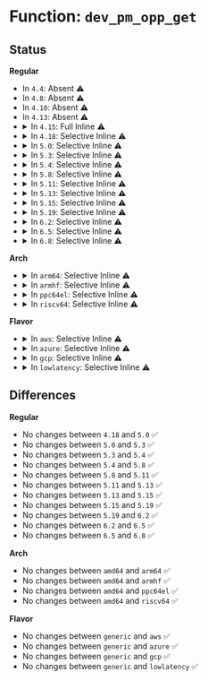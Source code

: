 # Function: <code>dev_pm_opp_get</code>

## Status
<b>Regular</b>
<ul>
<li>
In <code>4.4</code>: Absent ⚠️
</li>
<li>
In <code>4.8</code>: Absent ⚠️
</li>
<li>
In <code>4.10</code>: Absent ⚠️
</li>
<li>
In <code>4.13</code>: Absent ⚠️
</li>
<li>
<details>
<summary>In <code>4.15</code>: Full Inline ⚠️</summary>

**Collision:** Unique Static

**Inline:** Full

**Transformation:** False

**Instances:**

```
In drivers/opp/core.c (ffffffff817d4e48)
Location: drivers/opp/core.c:916
Inline: True
Inline callers:
  - drivers/opp/core.c:_opp_set_availability
  - drivers/opp/core.c:_find_freq_ceil
  - drivers/opp/core.c:dev_pm_opp_find_freq_exact
```
</details>
</li>
<li>
<details>
<summary>In <code>4.18</code>: Selective Inline ⚠️</summary>

```c
void dev_pm_opp_get(struct dev_pm_opp *opp);
```

**Collision:** Unique Global

**Inline:** Selective

**Transformation:** False

**Instances:**

```
In drivers/opp/core.c (ffffffff8181dbf8)
Location: drivers/opp/core.c:923
Inline: True
Inline callers:
  - drivers/opp/core.c:_opp_set_availability
  - drivers/opp/core.c:_find_freq_ceil
  - drivers/opp/core.c:dev_pm_opp_find_freq_exact
```
**Symbols:**

```
ffffffff8181e390-ffffffff8181e3a5: dev_pm_opp_get (STB_GLOBAL)
```
</details>
</li>
<li>
<details>
<summary>In <code>5.0</code>: Selective Inline ⚠️</summary>

```c
void dev_pm_opp_get(struct dev_pm_opp *opp);
```

**Collision:** Unique Global

**Inline:** Selective

**Transformation:** False

**Instances:**

```
In drivers/opp/core.c (ffffffff818498e8)
Location: drivers/opp/core.c:1022
Inline: True
Inline callers:
  - drivers/opp/core.c:_opp_set_availability
  - drivers/opp/core.c:_find_freq_ceil
  - drivers/opp/core.c:dev_pm_opp_find_freq_exact
```
**Symbols:**

```
ffffffff8184a1a0-ffffffff8184a1b5: dev_pm_opp_get (STB_GLOBAL)
```
</details>
</li>
<li>
<details>
<summary>In <code>5.3</code>: Selective Inline ⚠️</summary>

```c
void dev_pm_opp_get(struct dev_pm_opp *opp);
```

**Collision:** Unique Global

**Inline:** Selective

**Transformation:** False

**Instances:**

```
In drivers/opp/core.c (ffffffff8188c6f5)
Location: drivers/opp/core.c:1096
Inline: True
Inline callers:
  - drivers/opp/core.c:_opp_set_availability
  - drivers/opp/core.c:dev_pm_opp_find_freq_floor
  - drivers/opp/core.c:_find_freq_ceil
  - drivers/opp/core.c:dev_pm_opp_find_freq_exact
```
**Symbols:**

```
ffffffff8188d010-ffffffff8188d025: dev_pm_opp_get (STB_GLOBAL)
```
</details>
</li>
<li>
<details>
<summary>In <code>5.4</code>: Selective Inline ⚠️</summary>

```c
void dev_pm_opp_get(struct dev_pm_opp *opp);
```

**Collision:** Unique Global

**Inline:** Selective

**Transformation:** False

**Instances:**

```
In drivers/opp/core.c (ffffffff818be865)
Location: drivers/opp/core.c:1145
Inline: True
Inline callers:
  - drivers/opp/core.c:_opp_set_availability
  - drivers/opp/core.c:dev_pm_opp_find_freq_floor
  - drivers/opp/core.c:_find_freq_ceil
  - drivers/opp/core.c:dev_pm_opp_find_level_exact
  - drivers/opp/core.c:dev_pm_opp_find_freq_exact
```
**Symbols:**

```
ffffffff818bf250-ffffffff818bf265: dev_pm_opp_get (STB_GLOBAL)
```
</details>
</li>
<li>
<details>
<summary>In <code>5.8</code>: Selective Inline ⚠️</summary>

```c
void dev_pm_opp_get(struct dev_pm_opp *opp);
```

**Collision:** Unique Global

**Inline:** Selective

**Transformation:** False

**Instances:**

```
In drivers/opp/core.c (ffffffff81990f9f)
Location: drivers/opp/core.c:1208
Inline: True
Inline callers:
  - drivers/opp/core.c:dev_pm_opp_adjust_voltage
  - drivers/opp/core.c:_opp_set_availability
  - drivers/opp/core.c:dev_pm_opp_find_freq_ceil_by_volt
  - drivers/opp/core.c:dev_pm_opp_find_freq_floor
  - drivers/opp/core.c:_find_freq_ceil
  - drivers/opp/core.c:dev_pm_opp_find_level_exact
  - drivers/opp/core.c:dev_pm_opp_find_freq_exact
```
**Symbols:**

```
ffffffff81990890-ffffffff819908d2: dev_pm_opp_get (STB_GLOBAL)
```
</details>
</li>
<li>
<details>
<summary>In <code>5.11</code>: Selective Inline ⚠️</summary>

```c
void dev_pm_opp_get(struct dev_pm_opp *opp);
```

**Collision:** Unique Global

**Inline:** Selective

**Transformation:** False

**Instances:**

```
In drivers/opp/core.c (ffffffff8199318f)
Location: drivers/opp/core.c:1277
Inline: True
Inline callers:
  - drivers/opp/core.c:dev_pm_opp_adjust_voltage
  - drivers/opp/core.c:_opp_set_availability
  - drivers/opp/core.c:dev_pm_opp_find_freq_ceil_by_volt
  - drivers/opp/core.c:dev_pm_opp_find_freq_floor
  - drivers/opp/core.c:_find_freq_ceil
  - drivers/opp/core.c:dev_pm_opp_find_level_exact
  - drivers/opp/core.c:dev_pm_opp_find_freq_exact
```
**Symbols:**

```
ffffffff819946d0-ffffffff81994712: dev_pm_opp_get (STB_GLOBAL)
```
</details>
</li>
<li>
<details>
<summary>In <code>5.13</code>: Selective Inline ⚠️</summary>

```c
void dev_pm_opp_get(struct dev_pm_opp *opp);
```

**Collision:** Unique Global

**Inline:** Selective

**Transformation:** False

**Instances:**

```
In drivers/opp/core.c (ffffffff81977a7f)
Location: drivers/opp/core.c:1434
Inline: True
Inline callers:
  - drivers/opp/core.c:dev_pm_opp_adjust_voltage
  - drivers/opp/core.c:_opp_set_availability
  - drivers/opp/core.c:dev_pm_opp_xlate_required_opp
  - drivers/opp/core.c:_set_opp
  - drivers/opp/core.c:_set_opp
  - drivers/opp/core.c:dev_pm_opp_find_freq_ceil_by_volt
  - drivers/opp/core.c:dev_pm_opp_find_freq_floor
  - drivers/opp/core.c:_find_freq_ceil
  - drivers/opp/core.c:dev_pm_opp_find_level_ceil
  - drivers/opp/core.c:dev_pm_opp_find_level_exact
  - drivers/opp/core.c:dev_pm_opp_find_freq_exact
```
**Symbols:**

```
ffffffff81978d10-ffffffff81978d52: dev_pm_opp_get (STB_GLOBAL)
```
</details>
</li>
<li>
<details>
<summary>In <code>5.15</code>: Selective Inline ⚠️</summary>

```c
void dev_pm_opp_get(struct dev_pm_opp *opp);
```

**Collision:** Unique Global

**Inline:** Selective

**Transformation:** False

**Instances:**

```
In drivers/opp/core.c (ffffffff81a2097f)
Location: drivers/opp/core.c:1444
Inline: True
Inline callers:
  - drivers/opp/core.c:dev_pm_opp_adjust_voltage
  - drivers/opp/core.c:_opp_set_availability
  - drivers/opp/core.c:dev_pm_opp_xlate_required_opp
  - drivers/opp/core.c:_set_opp
  - drivers/opp/core.c:_set_opp
  - drivers/opp/core.c:dev_pm_opp_find_freq_ceil_by_volt
  - drivers/opp/core.c:dev_pm_opp_find_freq_floor
  - drivers/opp/core.c:_find_freq_ceil
  - drivers/opp/core.c:dev_pm_opp_find_level_ceil
  - drivers/opp/core.c:dev_pm_opp_find_level_exact
  - drivers/opp/core.c:dev_pm_opp_find_freq_exact
```
**Symbols:**

```
ffffffff81a21c90-ffffffff81a21cd2: dev_pm_opp_get (STB_GLOBAL)
```
</details>
</li>
<li>
<details>
<summary>In <code>5.19</code>: Selective Inline ⚠️</summary>

```c
void dev_pm_opp_get(struct dev_pm_opp *opp);
```

**Collision:** Unique Global

**Inline:** Selective

**Transformation:** False

**Instances:**

```
In drivers/opp/core.c (ffffffff81b895c3)
Location: drivers/opp/core.c:1589
Inline: True
Inline callers:
  - drivers/opp/core.c:dev_pm_opp_adjust_voltage
  - drivers/opp/core.c:_opp_set_availability
  - drivers/opp/core.c:dev_pm_opp_xlate_required_opp
  - drivers/opp/core.c:_set_opp
  - drivers/opp/core.c:_set_opp
  - drivers/opp/core.c:dev_pm_opp_find_bw_floor
  - drivers/opp/core.c:dev_pm_opp_find_bw_ceil
  - drivers/opp/core.c:dev_pm_opp_find_level_ceil
  - drivers/opp/core.c:dev_pm_opp_find_level_exact
  - drivers/opp/core.c:dev_pm_opp_find_freq_ceil_by_volt
  - drivers/opp/core.c:dev_pm_opp_find_freq_floor
  - drivers/opp/core.c:_find_freq_ceil
  - drivers/opp/core.c:dev_pm_opp_find_freq_exact
```
**Symbols:**

```
ffffffff81b8ad10-ffffffff81b8ad7c: dev_pm_opp_get (STB_GLOBAL)
```
</details>
</li>
<li>
<details>
<summary>In <code>6.2</code>: Selective Inline ⚠️</summary>

```c
void dev_pm_opp_get(struct dev_pm_opp *opp);
```

**Collision:** Unique Global

**Inline:** Selective

**Transformation:** False

**Instances:**

```
In drivers/opp/core.c (ffffffff81d28dd3)
Location: drivers/opp/core.c:1561
Inline: True
Inline callers:
  - drivers/opp/core.c:dev_pm_opp_adjust_voltage
  - drivers/opp/core.c:_opp_set_availability
  - drivers/opp/core.c:dev_pm_opp_xlate_required_opp
  - drivers/opp/core.c:_set_opp
  - drivers/opp/core.c:_set_opp
  - drivers/opp/core.c:_opp_table_find_key
```
**Symbols:**

```
ffffffff81d2a270-ffffffff81d2a2dc: dev_pm_opp_get (STB_GLOBAL)
```
</details>
</li>
<li>
<details>
<summary>In <code>6.5</code>: Selective Inline ⚠️</summary>

```c
void dev_pm_opp_get(struct dev_pm_opp *opp);
```

**Collision:** Unique Global

**Inline:** Selective

**Transformation:** False

**Instances:**

```
In drivers/opp/core.c (ffffffff81d91f73)
Location: drivers/opp/core.c:1569
Inline: True
Inline callers:
  - drivers/opp/core.c:dev_pm_opp_adjust_voltage
  - drivers/opp/core.c:_opp_set_availability
  - drivers/opp/core.c:dev_pm_opp_xlate_required_opp
  - drivers/opp/core.c:_set_opp
  - drivers/opp/core.c:_set_opp
  - drivers/opp/core.c:_opp_table_find_key
```
**Symbols:**

```
ffffffff81d93460-ffffffff81d934cc: dev_pm_opp_get (STB_GLOBAL)
```
</details>
</li>
<li>
<details>
<summary>In <code>6.8</code>: Selective Inline ⚠️</summary>

```c
void dev_pm_opp_get(struct dev_pm_opp *opp);
```

**Collision:** Unique Global

**Inline:** Selective

**Transformation:** False

**Instances:**

```
In drivers/opp/core.c (ffffffff81e498a3)
Location: drivers/opp/core.c:1679
Inline: True
Inline callers:
  - drivers/opp/core.c:dev_pm_opp_adjust_voltage
  - drivers/opp/core.c:_opp_set_availability
  - drivers/opp/core.c:dev_pm_opp_xlate_required_opp
  - drivers/opp/core.c:_set_opp
  - drivers/opp/core.c:_set_opp
  - drivers/opp/core.c:_opp_table_find_key
```
**Symbols:**

```
ffffffff81e4aeb0-ffffffff81e4af1c: dev_pm_opp_get (STB_GLOBAL)
```
</details>
</li>
</ul>
<b>Arch</b>
<ul>
<li>
<details>
<summary>In <code>arm64</code>: Selective Inline ⚠️</summary>

```c
void dev_pm_opp_get(struct dev_pm_opp *opp);
```

**Collision:** Unique Global

**Inline:** Selective

**Transformation:** False

**Instances:**

```
In drivers/opp/core.c (ffff800010b1993c)
Location: drivers/opp/core.c:1145
Inline: True
Inline callers:
  - drivers/opp/core.c:_opp_set_availability
  - drivers/opp/core.c:dev_pm_opp_find_freq_floor
  - drivers/opp/core.c:_find_freq_ceil
  - drivers/opp/core.c:dev_pm_opp_find_level_exact
  - drivers/opp/core.c:dev_pm_opp_find_freq_exact
Direct callers:
  - drivers/opp/of.c:_find_opp_of_np
```
**Symbols:**

```
ffff800010b1a548-ffff800010b1a574: dev_pm_opp_get (STB_GLOBAL)
```
</details>
</li>
<li>
<details>
<summary>In <code>armhf</code>: Selective Inline ⚠️</summary>

```c
void dev_pm_opp_get(struct dev_pm_opp *opp);
```

**Collision:** Unique Global

**Inline:** Selective

**Transformation:** False

**Instances:**

```
In drivers/opp/core.c (c0bf4660)
Location: drivers/opp/core.c:1145
Inline: True
Inline callers:
  - drivers/opp/core.c:_opp_set_availability
  - drivers/opp/core.c:dev_pm_opp_find_freq_floor
  - drivers/opp/core.c:_find_freq_ceil
  - drivers/opp/core.c:dev_pm_opp_find_level_exact
  - drivers/opp/core.c:dev_pm_opp_find_freq_exact
Direct callers:
  - drivers/opp/of.c:_find_opp_of_np
```
**Symbols:**

```
c0bf5110-c0bf5130: dev_pm_opp_get (STB_GLOBAL)
```
</details>
</li>
<li>
<details>
<summary>In <code>ppc64el</code>: Selective Inline ⚠️</summary>

```c
void dev_pm_opp_get(struct dev_pm_opp *opp);
```

**Collision:** Unique Global

**Inline:** Selective

**Transformation:** False

**Instances:**

```
In drivers/opp/core.c (c000000000c0b3c8)
Location: drivers/opp/core.c:1145
Inline: True
Inline callers:
  - drivers/opp/core.c:_opp_set_availability
  - drivers/opp/core.c:dev_pm_opp_find_freq_floor
  - drivers/opp/core.c:_find_freq_ceil
  - drivers/opp/core.c:dev_pm_opp_find_level_exact
  - drivers/opp/core.c:dev_pm_opp_find_freq_exact
Direct callers:
  - drivers/opp/of.c:_find_opp_of_np
```
**Symbols:**

```
c000000000c0c290-c000000000c0c2b0: dev_pm_opp_get (STB_GLOBAL)
```
</details>
</li>
<li>
<details>
<summary>In <code>riscv64</code>: Selective Inline ⚠️</summary>

```c
void dev_pm_opp_get(struct dev_pm_opp *opp);
```

**Collision:** Unique Global

**Inline:** Selective

**Transformation:** False

**Instances:**

```
In drivers/opp/core.c (ffffffe000702238)
Location: drivers/opp/core.c:1145
Inline: True
Inline callers:
  - drivers/opp/core.c:_opp_set_availability
  - drivers/opp/core.c:dev_pm_opp_find_freq_floor
  - drivers/opp/core.c:_find_freq_ceil
  - drivers/opp/core.c:dev_pm_opp_find_level_exact
  - drivers/opp/core.c:dev_pm_opp_find_freq_exact
Direct callers:
  - drivers/opp/of.c:_find_opp_of_np
```
**Symbols:**

```
ffffffe000702c7e-ffffffe000702ca8: dev_pm_opp_get (STB_GLOBAL)
```
</details>
</li>
</ul>
<b>Flavor</b>
<ul>
<li>
<details>
<summary>In <code>aws</code>: Selective Inline ⚠️</summary>

```c
void dev_pm_opp_get(struct dev_pm_opp *opp);
```

**Collision:** Unique Global

**Inline:** Selective

**Transformation:** False

**Instances:**

```
In drivers/opp/core.c (ffffffff81862f85)
Location: drivers/opp/core.c:1145
Inline: True
Inline callers:
  - drivers/opp/core.c:_opp_set_availability
  - drivers/opp/core.c:dev_pm_opp_find_freq_floor
  - drivers/opp/core.c:_find_freq_ceil
  - drivers/opp/core.c:dev_pm_opp_find_level_exact
  - drivers/opp/core.c:dev_pm_opp_find_freq_exact
```
**Symbols:**

```
ffffffff81863970-ffffffff81863985: dev_pm_opp_get (STB_GLOBAL)
```
</details>
</li>
<li>
<details>
<summary>In <code>azure</code>: Selective Inline ⚠️</summary>

```c
void dev_pm_opp_get(struct dev_pm_opp *opp);
```

**Collision:** Unique Global

**Inline:** Selective

**Transformation:** False

**Instances:**

```
In drivers/opp/core.c (ffffffff8182bc35)
Location: drivers/opp/core.c:1145
Inline: True
Inline callers:
  - drivers/opp/core.c:_opp_set_availability
  - drivers/opp/core.c:dev_pm_opp_find_freq_floor
  - drivers/opp/core.c:_find_freq_ceil
  - drivers/opp/core.c:dev_pm_opp_find_level_exact
  - drivers/opp/core.c:dev_pm_opp_find_freq_exact
```
**Symbols:**

```
ffffffff8182c620-ffffffff8182c635: dev_pm_opp_get (STB_GLOBAL)
```
</details>
</li>
<li>
<details>
<summary>In <code>gcp</code>: Selective Inline ⚠️</summary>

```c
void dev_pm_opp_get(struct dev_pm_opp *opp);
```

**Collision:** Unique Global

**Inline:** Selective

**Transformation:** False

**Instances:**

```
In drivers/opp/core.c (ffffffff818b3d15)
Location: drivers/opp/core.c:1145
Inline: True
Inline callers:
  - drivers/opp/core.c:_opp_set_availability
  - drivers/opp/core.c:dev_pm_opp_find_freq_floor
  - drivers/opp/core.c:_find_freq_ceil
  - drivers/opp/core.c:dev_pm_opp_find_level_exact
  - drivers/opp/core.c:dev_pm_opp_find_freq_exact
```
**Symbols:**

```
ffffffff818b4700-ffffffff818b4715: dev_pm_opp_get (STB_GLOBAL)
```
</details>
</li>
<li>
<details>
<summary>In <code>lowlatency</code>: Selective Inline ⚠️</summary>

```c
void dev_pm_opp_get(struct dev_pm_opp *opp);
```

**Collision:** Unique Global

**Inline:** Selective

**Transformation:** False

**Instances:**

```
In drivers/opp/core.c (ffffffff818cffc5)
Location: drivers/opp/core.c:1145
Inline: True
Inline callers:
  - drivers/opp/core.c:_opp_set_availability
  - drivers/opp/core.c:dev_pm_opp_find_freq_floor
  - drivers/opp/core.c:_find_freq_ceil
  - drivers/opp/core.c:dev_pm_opp_find_level_exact
  - drivers/opp/core.c:dev_pm_opp_find_freq_exact
```
**Symbols:**

```
ffffffff818d09b0-ffffffff818d09c5: dev_pm_opp_get (STB_GLOBAL)
```
</details>
</li>
</ul>

## Differences
<b>Regular</b>
<ul>
<li>
No changes between <code>4.18</code> and <code>5.0</code> ✅
</li>
<li>
No changes between <code>5.0</code> and <code>5.3</code> ✅
</li>
<li>
No changes between <code>5.3</code> and <code>5.4</code> ✅
</li>
<li>
No changes between <code>5.4</code> and <code>5.8</code> ✅
</li>
<li>
No changes between <code>5.8</code> and <code>5.11</code> ✅
</li>
<li>
No changes between <code>5.11</code> and <code>5.13</code> ✅
</li>
<li>
No changes between <code>5.13</code> and <code>5.15</code> ✅
</li>
<li>
No changes between <code>5.15</code> and <code>5.19</code> ✅
</li>
<li>
No changes between <code>5.19</code> and <code>6.2</code> ✅
</li>
<li>
No changes between <code>6.2</code> and <code>6.5</code> ✅
</li>
<li>
No changes between <code>6.5</code> and <code>6.8</code> ✅
</li>
</ul>
<b>Arch</b>
<ul>
<li>
No changes between <code>amd64</code> and <code>arm64</code> ✅
</li>
<li>
No changes between <code>amd64</code> and <code>armhf</code> ✅
</li>
<li>
No changes between <code>amd64</code> and <code>ppc64el</code> ✅
</li>
<li>
No changes between <code>amd64</code> and <code>riscv64</code> ✅
</li>
</ul>
<b>Flavor</b>
<ul>
<li>
No changes between <code>generic</code> and <code>aws</code> ✅
</li>
<li>
No changes between <code>generic</code> and <code>azure</code> ✅
</li>
<li>
No changes between <code>generic</code> and <code>gcp</code> ✅
</li>
<li>
No changes between <code>generic</code> and <code>lowlatency</code> ✅
</li>
</ul>
